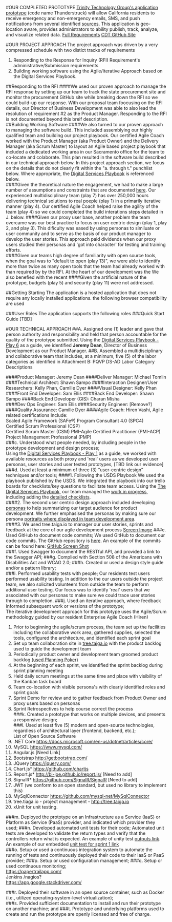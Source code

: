 #OUR COMPLETED PROTOTYPE
[Trinity Technology Group's application prototype](http://avpwebappui.azurewebsites.net/thunderstruck.html) (code name Thunderstruck) will allow California residents to receive emergency and non-emergency emails, SMS, and push notifications from several identified [sources](https://github.com/sellisttg/AVP/blob/master/AVP%20GitHub%20docs/RFI_CDT-ADPQ-0117_-_Prototype_B_Resources.pdf).  This application is geo-location aware, provides administrators to ability publish, track, analyze, and visualize related data. [Full Requirements](https://github.com/sellisttg/AVP/blob/master/AVP%20GitHub%20docs/Prototype%20B%20Requirements.pdf)
[CDT GitHub Site](https://github.com/CDTProcurement/adpq)

#OUR PROJECT APPROACH
The project approach was driven by a very compressed schedule with two distict tracks of requirements  
1. Responding to the Response for Inquiry (RFI) Requirement's administrative/Submission requirements  
2. Building working software using the Agile/Iterative Approach based on the Digital Services Playbook.

##Responding to the RFI
####We used our proven approach to manage the RFI response by setting up our team to track the state procurement site and monitor the procurement GitHub site while breaking down the RFI so we could build-up our response. With our proposal team foocusing on the RFI details, our Director of Business Development was able to also lead the resolution of requirement #2 as the Product Manager. Responding to the RFI is not documented beyond this breif description.  
##Building Working Software
####We also turned to our proven approach to managing the software build. This included assemblying our highly qualified team and building our project playbook. Our certified Agile Coach worked with the Product Manager (aka Product Owner) and the Delivery Manager (aka Scrum Master) to layout an Agile based project playbook that included a dedicated working area in our Sacramento office for the team to co-locate and colaborate. This plan resulted in the software build described in our technical approach below. In this project approach  section, we focus on the details that do not clearly fit within the "a. through t." punchlist below.  Where appropriate, the [Digital Services Playbook](https://playbook.cio.gov/) is referenced below.  
####Given the theoretical nature the engagement, we had to make a large number of assumptions and constraints that are documented [here](TBD). Our experienced multidisciplinary team (play 7) has over 250,000 hours delivering technical solutions to real poeple (play 1) in a primarily iterative manner (play 4). Our certified Agile Coach helped raise the agility of the team (play 4) so we could completed the build interations steps detailed in J. below.
####Given our proxy user base, another problem the team overcame was our best practice to focus on user centric design (play 1, play 2, and play 3). This dificulty was eased by using personas to similuate or user community and to serve as the basis of our product manager to develop the user stories.  This approach paid dividends when our proxy users studied their personas and 'got into character' for testing and training efforts.   
####Given our teams high degree of familiarity with open source tools, when the goal was to "default to open (play 13)", we were able to identify more than twice as many open tools that the team had already worked with than required by by the RFI. At the heart of our development was the We also benefied with the recent
####Given the artificial nature of the prototype, budgets (play 5) and security (play 11) were not addressed.



##Getting Starting
The application is a hosted application that does not require any locally installed applications.  the following browser compatibility are used

###User Roles
The application supports the following roles
###Quick Start Guide [TBD]

#OUR TECHNICAL APPROACH
##A. Assigned one (1) leader and gave that person authority and responsibility and held that person accountable for the quality of the prototype submitted. 
Using the [Digital Services Playbook - Play 6](https://playbook.cio.gov/#play6) as a guide, we identified **Jeremy Dean**, Director of Business Development as our Product Manager.
##B. Assembled a multidisciplinary and collaborative team that includes, at a minimum, five (5) of  the  labor  categories  as  identified  in  Attachment  B:  PQVP DS-AD  Labor  Category  Descriptions  

####Product Manager: Jeremy Dean
####Deliver Manager: Michael Tomlin
####Technical Architect: Shawn Sampo 
####Interaction Designer/User Researchers: Kelly Phan, Camille Dyer
####Visual Designer: Kelly Phan
####Front End Developer: Sam Ellis
####Back End Developer: Shawn Sampo
####Back End Developer (GIS): Charan Misha  
####Dev Ops Engineer: Sam Ellis
####Security Engineer: [Remove?]
####Quality Assurance: Camille Dyer
####Agile Coach: Hiren Vashi, Agile related certifications Include:   
Scaled Agile Framework (SAFe®) Program Consultant 4.0 (SPC4)  
Certified Scrum Professional (CSP)  
Certified Scrum Master (CSM)
PMI-Agile Certified Practitioner (PMI-ACP)  
Project Management Professional (PMP)   
###c.   Understood what people needed, by including people in the prototype development and design process;  
Using the [Digital Services Playbook - Play 1](https://playbook.cio.gov/#play1) as a guide, we worked with available resources as both proxy and 'real' users as we developed user personas, user stories and user tested prototypes, [TBD link our evidence]  
###d.   Used at least a minimum of three (3) “user-centric design” techniques and/or tools; 
####1. Following the USDS Playbook
We used the playbook published by the USDS.  We integrated the playbook into our trello boards for checklists/key questions to facilitate team access. Using the [The Digital Services Playbook](https://playbook.cio.gov/), our team managed the [work in progress](https://cloud.githubusercontent.com/assets/23264395/23351792/20e96844-fc78-11e6-87cd-a7e92e07773d.png), including adding the [detailed checklists](https://cloud.githubusercontent.com/assets/23264395/23351810/46e243e0-fc78-11e6-99b8-b8e69242fefe.png).  
####2. The second user centric design approach included developing [personas](https://github.com/sellisttg/AVP/blob/master/AVP%20GitHub%20docs/UserPersonas2.0.pdf) to help summarizing our target audience for product development. We further emphasised the personas by making sure our persona [portraits where displayed in team development area](https://cloud.githubusercontent.com/assets/23264395/23387351/bdc5b102-fd10-11e6-9753-902d57caca76.jpg).  
####3. We used tree.taiga.io to manager our user stories, sprints and feedback at the core of our agile development process [Screen Image](https://github.com/sellisttg/AVP/blob/master/AVP%20GitHub%20docs/screen%20images/Tree.taiga.io-user-stories-sprint-1.png)
###e.   Used GitHub to document code commits; 
We used GitHub to document our code commits. The GitHub repository is [here](https://github.com/sellisttg/AVP).  An example of the commits can be found here: [GitHub Screen Shot](https://cloud.githubusercontent.com/assets/23264395/23351069/ae61853a-fc73-11e6-9e9a-630ae6d2407b.png)  
###f. Used Swagger to document the RESTful API, and provided a link to the Swagger API; 
###g. Complied with Section 508 of the Americans with Disabilities Act and WCAG 2.0; 
###h. Created or used a design style guide and/or a pattern library;  
###i. Performed usability tests with people; 
Our residents test users performed usability testing. In addition to the our users outside the project team, we also solicited volunteers from outside the team to perform additional user testing.  Our focus was to identify 'real' users that we associated with our personas to make sure we could trace user stories through to completion.
###j.    Used an iterative approach, where feedback informed subsequent work or versions of the prototype;  
The iterative development approach for this prototype uses the Agile/Scrum methodology guided by our resident Enterprise Agile Coach (Hiren)  
1. Prior to beginning the agile/scrum process, the team set up the facilities including the collaborative work area, gathered supplies, selected the tools, configured the architecture, and identified each sprint goal  
2. Set up team collaboration site in [tree.taiga.io](https://tree.taiga.io/project/hdv-avp) with the product backlog used to guide the development team  
3. Periodically product owner and development team groomed product backlog [(used Planning Poker)](https://cloud.githubusercontent.com/assets/23264395/23377082/6d2ef5be-fce3-11e6-8f10-9d5e17832427.jpg)      
4. At the beginning of each sprint, we identified the sprint backlog during sprint planning meeting  
5. Held daily scrum meetings at the same time and place with visibility of the Kanban task board  
6. Team co-location with visible persona's with clearly identified roles and sprint goals  
7. Sprint Demo for review and to gather feedback from Product Owner and proxy users based on personas  
8. Sprint Retrospectives to help course correct the process  
###k.   Created a prototype that works on multiple devices, and presents a responsive design;   
###l.    Used at least five (5) modern and open-source technologies, regardless of architectural layer (frontend, backend, etc.);  
List of Open Source Software  
1. .NET Core https://docs.microsoft.com/en-us/dotnet/articles/core/   
2. MySQL https://www.mysql.com/  
3. Angular.js [Need Link]  
4. Bootstrap http://getbootstrap.com/   
5. JQuery https://jquery.com/  
6. Chart.js* https://github.com/chartjs  
7. Report.js* http://bi-joe.github.io/report.js/ [Need to add]  
8. SignalR* https://github.com/SignalR/SignalR [Need to add]  
9. JWT (we conform to an open standard, but used no library to implement this)     
10. MySqlConnector https://github.com/mysql-net/MySqlConnector  
11. tree.tiaga.io - project management - http://tree.taiga.io  
12. xUnit for unit testing. 

###m.  Deployed the prototype on an Infrastructure as a Service (IaaS) or Platform as Service (PaaS) provider, and indicated which provider they used; 
###n.  Developed automated unit tests for their code;
Automated unit tests are developed to validate the return types and verify that the controllers return what is expected. An example of unity test [outputs link](https://cloud.githubusercontent.com/assets/23264395/23348944/a984b308-fc63-11e6-880f-4692cd0fd90a.png).    
An example of our embedded [unit test for sprint 1 link](https://cloud.githubusercontent.com/assets/23264395/23374564/af400470-fcd9-11e6-89b6-4aa6e9795a0f.png)  
###o.   Setup  or  used  a  continuous  integration  system  to  automate  the  running  of  tests  and  continuously deployed their code to their IaaS or PaaS provider; 
###p.   Setup or used configuration management; 
###q.   Setup or used continuous monitoring;  
https://papertrailapp.com/  
Jenkins /nagios?  
https://app.google.stackdriver.com/  

###r.    Deployed  their  software  in  an  open  source  container,  such  as  Docker (i.e., utilized  operating-system-level virtualization);  
###s.   Provided sufficient documentation to install and run their prototype on another machine; and 
###t.   Prototype  and  underlying  platforms  used  to  create  and  run  the  prototype  are  openly  licensed and free of charge.

